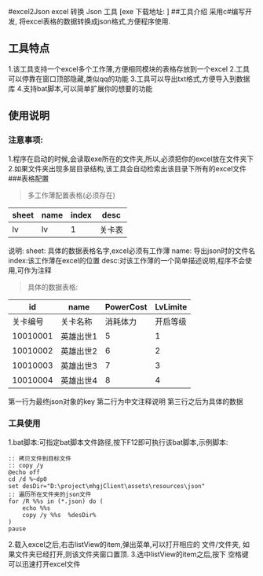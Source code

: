 #excel2Json
excel 转换 Json 工具 
[exe 下载地址: ]
##工具介绍
采用c#编写开发, 将excel表格的数据转换成json格式,方便程序使用.

## 工具特点
1.该工具支持一个excel多个工作薄,方便相同模块的表格存放到一个excel
2.工具可以停靠在窗口顶部隐藏,类似qq的功能
3.工具可以导出txt格式,方便导入到数据库
4.支持bat脚本,可以简单扩展你的想要的功能

## 使用说明
### 注意事项:
1.程序在启动的时候,会读取exe所在的文件夹,所以,必须把你的excel放在文件夹下
2.如果文件夹出现多层目录结构,该工具会自动检索出该目录下所有的excel文件
###表格配置
>多工作薄配置表格(必须存在)

|sheet|	name	|index	|desc|
|-------| --------| ------- | ------ |
|lv	|lv	|1|关卡表|

说明: 
sheet: 具体的数据表格名字,excel必须有工作薄
name: 导出json时的文件名
index:该工作薄在excel的位置
desc:对该工作薄的一个简单描述说明,程序不会使用,可作为注释

> 具体的数据表格:

|id|name|PowerCost|LvLimite|
|-------| --------| ------- | ------ |
|关卡编号|关卡名称|消耗体力|开启等级|
|10010001|英雄出世1|    5|	1|
|10010002|英雄出世2|    6|	2|
|10010003|英雄出世3|    7|	3|
|10010004|英雄出世4|    8|	4|
第一行为最终json对象的key
第二行为中文注释说明
第三行之后为具体的数据
### 工具使用
1.bat脚本:可指定bat脚本文件路径,按下F12即可执行该bat脚本,示例脚本:

    :: 拷贝文件到目标文件
    :: copy /y 
	@echo off
	cd /d %~dp0
	set desDir="D:\project\mhgjClient\assets\resources\json"
	:: 遍历所在文件夹的json文件
	for /R %%s in (*.json) do ( 
		echo %%s 
		copy /y %%s  %desDir%	
	) 
	pause

2.载入excel之后,右击listView的item,弹出菜单,可以打开相应的 文件/文件夹, 如果文件夹已经打开,则该文件夹窗口置顶.
3.选中listView的item之后,按下 空格键 可以迅速打开excel文件













